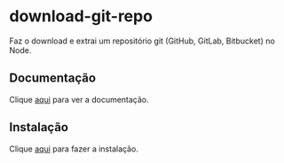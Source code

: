 # download-git-repo

Faz o download e extrai um repositório git (GitHub, GitLab, Bitbucket) no Node.

## Documentação

Clique [aqui](https://gitlab.com/flippidippi/download-git-repo) para ver a documentação.

## Instalação

Clique [aqui](https://www.npmjs.com/package/download-git-repo) para fazer a instalação.